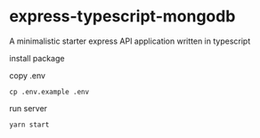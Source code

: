 # express-typescript-mongodb
A minimalistic starter express API application written in typescript

install package

copy .env
```
cp .env.example .env
```

run server
```
yarn start
```
